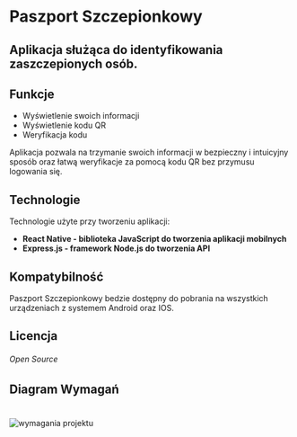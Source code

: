 # Paszport Szczepionkowy
## Aplikacja służąca do identyfikowania zaszczepionych osób.

## Funkcje 

- Wyświetlenie swoich informacji
- Wyświetlenie kodu QR
- Weryfikacja kodu


Aplikacja pozwala na trzymanie swoich informacji w bezpieczny
i intuicyjny sposób oraz łatwą weryfikacje za pomocą kodu QR
bez przymusu logowania się.

## Technologie

Technologie użyte przy tworzeniu aplikacji:

- **React Native - biblioteka JavaScript do tworzenia aplikacji mobilnych**
- **Express.js - framework Node.js do tworzenia API**




## Kompatybilność

Paszport Szczepionkowy bedzie dostępny do pobrania na
wszystkich urządzeniach z systemem Android oraz IOS.

## Licencja
 ###### Open Source

## Diagram Wymagań
#
![wymagania projektu](https://github.com/PaszportSzczepionkowy/informacje/blob/main/Diagram%20wymaga%C5%84.png?raw=true)
